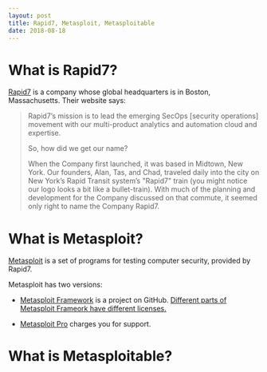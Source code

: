 ```yaml
---
layout: post
title: Rapid7, Metasploit, Metasploitable
date: 2018-08-18
---
```


# What is Rapid7?

[Rapid7](https://www.rapid7.com/) is a company whose global headquarters is in Boston, Massachusetts. Their website says:

> Rapid7’s mission is to lead the emerging SecOps [security operations] movement with our multi-product analytics and automation cloud and expertise.
>
> So, how did we get our name?
>
> When the Company first launched, it was based in Midtown, New York. Our founders, Alan, Tas, and Chad, traveled daily into the city on New York’s Rapid Transit system’s "Rapid7" train (you might notice our logo looks a bit like a bullet-train). With much of the planning and development for the Company discussed on that commute, it seemed only right to name the Company Rapid7.

# What is Metasploit?

[Metasploit](https://www.metasploit.com/) is a set of programs for testing computer security, provided by Rapid7.

Metasploit has two versions:

* [Metasploit Framework](https://github.com/rapid7/metasploit-framework) is a project on GitHub. [Different parts of Metasploit Frameork have different licenses.](https://github.com/rapid7/metasploit-framework/blob/master/LICENSE)

* [Metasploit Pro](https://www.rapid7.com/products/metasploit/download/pro/) charges you for support.

# What is Metasploitable?
